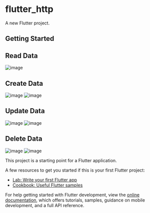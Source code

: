 # flutter_http

A new Flutter project.

## Getting Started
## Read Data
![image](https://github.com/DIOAPRIANSYAH/flutter_sqllite/assets/92065809/95058b62-e6e2-44c0-9bed-aba831358048)

## Create Data
![image](https://github.com/DIOAPRIANSYAH/flutter_sqllite/assets/92065809/a4d55380-890d-4e82-97f7-269361bfe9b4)
![image](https://github.com/DIOAPRIANSYAH/flutter_sqllite/assets/92065809/2e79a18d-2fb1-4a40-a11f-53359d18f640)

## Update Data
![image](https://github.com/DIOAPRIANSYAH/flutter_sqllite/assets/92065809/b7c81200-875b-4930-aa13-299feaabf2a2)
![image](https://github.com/DIOAPRIANSYAH/flutter_sqllite/assets/92065809/9e85272b-c139-45d2-bec2-ad7a3acb219e)

## Delete Data
![image](https://github.com/DIOAPRIANSYAH/flutter_sqllite/assets/92065809/fd366246-9bb0-4a9e-a404-fb148ff5dbb6)
![image](https://github.com/DIOAPRIANSYAH/flutter_sqllite/assets/92065809/24bdc5e2-06bf-4c5d-a8ab-5b9b03440d31)


This project is a starting point for a Flutter application.

A few resources to get you started if this is your first Flutter project:

- [Lab: Write your first Flutter app](https://docs.flutter.dev/get-started/codelab)
- [Cookbook: Useful Flutter samples](https://docs.flutter.dev/cookbook)

For help getting started with Flutter development, view the
[online documentation](https://docs.flutter.dev/), which offers tutorials,
samples, guidance on mobile development, and a full API reference.
